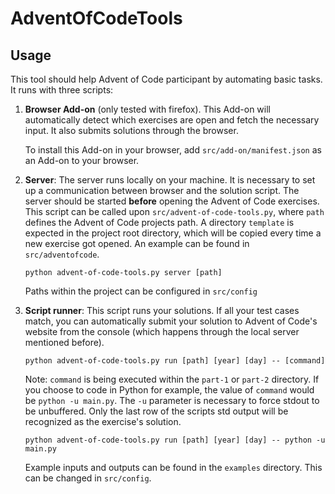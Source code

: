 # AdventOfCodeTools
## Usage
This tool should help Advent of Code participant by automating basic tasks. It runs with three scripts:
1. **Browser Add-on** (only tested with firefox). This Add-on will automatically detect which exercises are open and
fetch the necessary input. It also submits solutions through the browser.

    To install this Add-on in your browser, add  ```src/add-on/manifest.json``` as an Add-on to your browser.

2. **Server**: The server runs locally on your machine. It is necessary to set up a communication between browser and the solution script.
The server should be started **before** opening the Advent of Code exercises. This script can be called upon ```src/advent-of-code-tools.py```, where ```path``` defines the Advent of Code projects path. A directory ```template``` is expected in the project root directory, which will be copied every time a new exercise got opened.
An example can be found in ```src/adventofcode```.

    ```
    python advent-of-code-tools.py server [path]
    ```
   
    Paths within the project can be configured in ```src/config ```

3. **Script runner**: This script runs your solutions. If all your test cases match, you can automatically submit your
solution to Advent of Code's website from the console (which happens through the local server mentioned before).
     
    ```
    python advent-of-code-tools.py run [path] [year] [day] -- [command]
    ```

    Note:  ```command``` is being executed within the ```part-1``` or ```part-2``` directory. If you choose to code in Python
    for example, the value of ```command``` would be  ```python -u main.py```. The  ```-u``` parameter is necessary to force stdout to be unbuffered.
    Only the last row of the scripts std output will be recognized as the exercise's solution.
    
    ```
    python advent-of-code-tools.py run [path] [year] [day] -- python -u main.py
    ```
    
    Example inputs and outputs can be found in the ```examples``` directory. This can be changed in ```src/config```.
